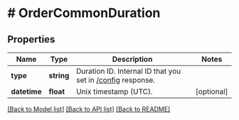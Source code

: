 # # OrderCommonDuration

## Properties

Name | Type | Description | Notes
------------ | ------------- | ------------- | -------------
**type** | **string** | Duration ID. Internal ID that you set in [/config](#operation/getConfiguration) response. |
**datetime** | **float** | Unix timestamp (UTC). | [optional]

[[Back to Model list]](../../README.md#models) [[Back to API list]](../../README.md#endpoints) [[Back to README]](../../README.md)
